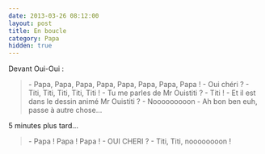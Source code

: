 ```yaml
---
date: 2013-03-26 08:12:00
layout: post
title: En boucle
category: Papa
hidden: true
---
```


Devant Oui-Oui :

> \- Papa, Papa, Papa, Papa, Papa, Papa, Papa, Papa ! 
> \- Oui chéri ? 
> \- Titi, Titi, Titi, Titi, Titi ! 
> \- Tu me parles de Mr Ouistiti ? 
> \- Titi ! 
> \- Et il est dans le dessin animé Mr Ouistiti ? 
> \- Nooooooooon 
> \- Ah bon ben euh, passe à autre chose...

5 minutes plus tard...

> \- Papa ! Papa ! Papa ! 
> \- OUI CHERI ? 
> \- Titi, Titi, noooooooon !

